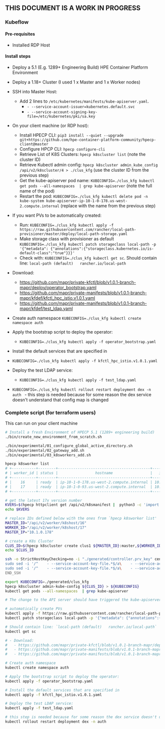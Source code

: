 THIS DOCUMENT IS A WORK IN PROGRESS
-----

### Kubeflow

#### Pre-requisites

- Installed RDP Host

#### Install steps

- Deploy a 5.1 (E.g. 1289+ Engineering Build) HPE Container Platform Environment
- Deploy a 1.18+ Cluster (I used 1 x Master and 1 x Worker nodes)
- SSH into Master Host:
  - Add 2 lines to `/etc/kubernetes/manifests/kube-apiserver.yaml`.
    - `- --service-account-issuer=kubernetes.default.svc`
    - `- --service-account-signing-key-file=/etc/kubernetes/pki/sa.key`
- On your client machine (or RDP host):
  - Install HPECP CLI: `pip3 install --quiet --upgrade git+https://github.com/hpe-container-platform-community/hpecp-client@master`
  - Configure HPCP CLI: `hpecp configure-cli`
  - Retrieve List of K8S Clusters: `hpecp k8scluster list` (note the cluster ID)
  - Retrieve Kubectl admin config: `hpecp k8scluster admin_kube_config /api/v2/k8scluster/4 > ./clus_kfg` (use the cluster ID from the previous step)
  - Get the kube-apiserver pod name: `KUBECONFIG=./clus_kfg kubectl get pods --all-namespaces  | grep kube-apiserver` (note the full name of the pod)
  - Restart the pod: `KUBECONFIG=./clus_kfg kubectl delete pod -n kube-system kube-apiserver-ip-10-1-0-178.us-west-2.compute.internal` (replace with the name from the previous step)

- If you want PVs to be automatically created:
  - Run: `KUBECONFIG=./clus_kfg kubectl apply -f https://raw.githubusercontent.com/rancher/local-path-provisioner/master/deploy/local-path-storage.yaml`
  - Make storage class with provisioner as default `KUBECONFIG=./clus_kfg kubectl patch storageclass local-path -p '{"metadata": {"annotations":{"storageclass.kubernetes.io/is-default-class":"true"}}}'`
  - Check with: `KUBECONFIG=./clus_kfg kubectl get sc`.  Should contain line: `local-path (default)   rancher.io/local-path`      

- Download:
  - https://github.com/mapr/private-kfctl/blob/v1.0.1-branch-mapr/deploy/operator_bootstrap.yaml 
  - https://github.com/mapr/private-manifests/blob/v1.0.1-branch-mapr/kfdef/kfctl_hpc_istio.v1.0.1.yaml
  - https://github.com/mapr/private-manifests/blob/v1.0.1-branch-mapr/kfdef/test_ldap.yaml

- Create auth namespace `KUBECONFIG=./clus_kfg kubectl create namespace auth`
- Apply the bootstrap script to deploy the operator: 
  - `KUBECONFIG=./clus_kfg kubectl apply -f operator_bootstrap.yaml`
-  Install the default services that are specified in 
  - `KUBECONFIG=./clus_kfg kubectl apply -f kfctl_hpc_istio.v1.0.1.yaml`
- Deploy the test LDAP service: 
  - `KUBECONFIG=./clus_kfg kubectl apply -f test_ldap.yaml`
- `KUBECONFIG=./clus_kfg kubectl rollout restart deployment dex -n auth ` - this step is needed because for some reason the dex service doesn't understand that config map is changed

### Complete script (for terraform users)

This can run on your client machine

```bash
# Install a fresh Environment of HPECP 5.1 (1289+ engineering build)
./bin/create_new_environment_from_scratch.sh

./bin/experimental/01_configure_global_active_directory.sh
./bin/experimental/02_gateway_add.sh
./bin/experimental/03_k8sworkers_add.sh

hpecp k8sworker list
# +-----------+--------+------------------------------------------+------------+---------------------------+
# | worker_id | status |                 hostname                 |   ipaddr   |           href            |
# +-----------+--------+------------------------------------------+------------+---------------------------+
# |    16     | ready  | ip-10-1-0-178.us-west-2.compute.internal | 10.1.0.178 | /api/v2/worker/k8shost/16 |
# |    17     | ready  | ip-10-1-0-93.us-west-2.compute.internal  | 10.1.0.93  | /api/v2/worker/k8shost/17 |
# +-----------+--------+------------------------------------------+------------+---------------------------+

# get the latest 17x version number
KVERS=$(hpecp httpclient get /api/v2/k8smanifest |  python3 -c 'import json,sys;obj=json.load(sys.stdin);  [ print(v) for v in obj["version_info"] if v.startswith("1.17") ]')
echo $KVERS

# replace IDs defined below with the ones from `hpecp k8sworker list'
MASTER_ID="/api/v2/worker/k8shost/16"
WORKER_ID="/api/v2/worker/k8shost/17"
MASTER_IP="10.1.0.178"

# create a K8s Cluster
CLUS_ID=$(hpecp k8scluster create clus1 ${MASTER_ID}:master,${WORKER_ID}:worker --k8s-version $KVERS)
echo $CLUS_ID

ssh -o StrictHostKeyChecking=no -i "./generated/controller.prv_key" centos@${MASTER_IP} <<END_SSH
sudo sed -i '/^    - --service-account-key-file.*$/a\    - --service-account-issuer=kubernetes.default.svc' /etc/kubernetes/manifests/kube-apiserver.yaml
sudo sed -i '/^    - --service-account-key-file.*$/a\    - --service-account-signing-key-file=\/etc\/kubernetes\/pki\/sa.key' /etc/kubernetes/manifests/kube-apiserver.yaml
END_SSH

export KUBECONFIG=./generated/clus_kfg
hpecp k8scluster admin-kube-config ${CLUS_ID} > ${KUBECONFIG}
kubectl get pods --all-namespaces  | grep kube-apiserver

# The change to the API server should have triggered the kube-apiserver to restart and should only show running time of a few seconds

# automatically create PVs
kubectl apply -f https://raw.githubusercontent.com/rancher/local-path-provisioner/master/deploy/local-path-storage.yaml
kubectl patch storageclass local-path -p '{"metadata": {"annotations":{"storageclass.kubernetes.io/is-default-class":"true"}}}'

# Should contain line: `local-path (default)   rancher.io/local-path` 
kubectl get sc

# - Download:
#   - https://github.com/mapr/private-kfctl/blob/v1.0.1-branch-mapr/deploy/operator_bootstrap.yaml 
#   - https://github.com/mapr/private-manifests/blob/v1.0.1-branch-mapr/kfdef/kfctl_hpc_istio.v1.0.1.yaml
#   - https://github.com/mapr/private-manifests/blob/v1.0.1-branch-mapr/kfdef/test_ldap.yaml

# Create auth namespace 
kubectl create namespace auth

# Apply the bootstrap script to deploy the operator: 
kubectl apply -f operator_bootstrap.yaml

# Install the default services that are specified in 
kubectl apply -f kfctl_hpc_istio.v1.0.1.yaml

# Deploy the test LDAP service: 
kubectl apply -f test_ldap.yaml

# this step is needed because for some reason the dex service doesn't understand that config map is changed
kubectl rollout restart deployment dex -n auth
```
 

